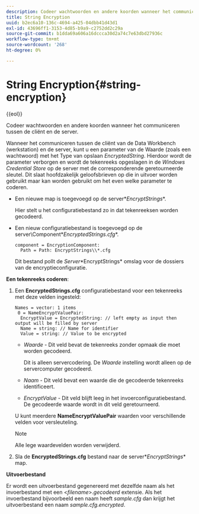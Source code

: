 ```yaml
---
description: Codeer wachtwoorden en andere koorden wanneer het communiceren tussen de cliënt en de server.
title: String Encryption
uuid: b2ec6a10-136c-4694-a425-04dbb41d43d1
exl-id: 43696ff1-3153-4d85-b9a9-c2752dd2c29a
source-git-commit: b1dda69a606a16dccca30d2a74c7e63dbd27936c
workflow-type: tm+mt
source-wordcount: '268'
ht-degree: 0%

---
```


# String Encryption{#string-encryption}

{{eol}}

Codeer wachtwoorden en andere koorden wanneer het communiceren tussen de cliënt en de server.

Wanneer het communiceren tussen de cliënt van de Data Workbench (werkstation) en de server, kunt u een parameter van de Waarde (zoals een wachtwoord) met het Type van opslaan *EncryptedString*. Hierdoor wordt de parameter verborgen en wordt de tekenreeks opgeslagen in de *Windows Credential Store* op de server met de corresponderende geretourneerde sleutel. Dit slaat hoofdzakelijk geloofsbrieven op die in uitvoer worden gebruikt maar kan worden gebruikt om het even welke parameter te coderen.

* Een nieuwe map is toegevoegd op de server\**EncryptStrings**.

   Hier stelt u het configuratiebestand zo in dat tekenreeksen worden gecodeerd.

* Een nieuw configuratiebestand is toegevoegd op de server\Component\**EncryptedStrings.cfg**.

   ```
   component = EncryptionComponent:
     Path = Path: EncryptStrings\\*.cfg
   ```

   Dit bestand pollt de *Server*\*EncryptStrings* omslag voor de dossiers van de encryptieconfiguratie.

**Een tekenreeks coderen**:

1. Een **EncryptedStrings.cfg** configuratiebestand voor een tekenreeks met deze velden ingesteld:

   ```
   Names = vector: 1 items
    0 = NameEncryptValuePair:
     EncryptValue = EncryptedString: // left empty as input then output will be filled by server
     Name = string: // Name for identifier 
     Value = string: // Value to be encrypted
   ```

   * *Waarde* - Dit veld bevat de tekenreeks zonder opmaak die moet worden gecodeerd.

      Dit is alleen servercodering. De *Waarde* instelling wordt alleen op de servercomputer gecodeerd.

   * *Naam* - Dit veld bevat een waarde die de gecodeerde tekenreeks identificeert.
   * *EncryptValue* - Dit veld blijft leeg in het invoerconfiguratiebestand. De gecodeerde waarde wordt in dit veld geretourneerd.

   U kunt meerdere **NameEncryptValuePair** waarden voor verschillende velden voor versleuteling.

   >[!NOTE]
   >
   >Alle lege waardevelden worden verwijderd.

1. Sla de **EncryptedStrings.cfg** bestand naar de server\**EncryptStrings** map.

**Uitvoerbestand**

Er wordt een uitvoerbestand gegenereerd met dezelfde naam als het invoerbestand met een &lt;*filename*>.*gecodeerd* extensie. Als het invoerbestand bijvoorbeeld een naam heeft *sample.cfg* dan krijgt het uitvoerbestand een naam *sample.cfg.encrypted*.
